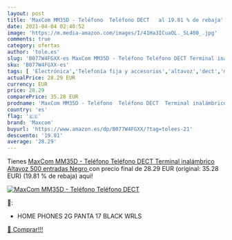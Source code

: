 ```yaml
---
layout: post
title: 'MaxCom MM35D - Teléfono  Teléfono DECT   al 19.81 % de rebaja'
date: 2021-04-04 02:40:52
image: 'https://m.media-amazon.com/images/I/41Ha3ICuaOL._SL400_.jpg'
comments: true
category: ofertas
author: 'tole.es'
slug: 'B077W4FGXX-es MaxCom MM35D - Teléfono Teléfono DECT Terminal inalámbrico...'
sku: 'B077W4FGXX-es'
tags: [ 'Electrónica','Telefonía fija y accesorios','altavoz','dect','maxcom', ]
actualPrice: 28.29 EUR
currency: EUR
price: 28.29
comparePrice: 35.28 EUR
prodname: 'MaxCom MM35D - Teléfono  Teléfono DECT  Terminal inalámbrico  Altavoz  500 entradas  Negro '
country: 'es'
flag: '🇪🇸'
brand: 'Maxcom'
buyurl: 'https://www.amazon.es/dp/B077W4FGXX/?tag=tolees-21'
descuento: '19.81'
average: '28.29'
---
```


Tienes [MaxCom MM35D - Teléfono  Teléfono DECT  Terminal inalámbrico  Altavoz  500 entradas  Negro ](https://www.amazon.es/dp/B077W4FGXX/?tag=tolees-21) con precio final de  28.29 EUR (original: 35.28 EUR) (19.81 %  de rebaja) aqui!

[![MaxCom MM35D - Teléfono  Teléfono DECT  ](https://m.media-amazon.com/images/I/41Ha3ICuaOL._SL400_.jpg)](https://www.amazon.es/dp/B077W4FGXX/?tag=tolees-21)

🔎:

- HOME PHONES 2G PANTA 17 BLACK WRLS

[🛒 Comprar!!!](https://www.amazon.es/dp/B077W4FGXX/?tag=tolees-21)

